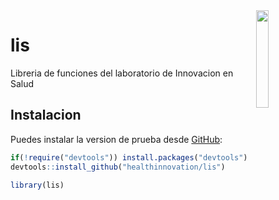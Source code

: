 <!-- README.md is generated from README.Rmd. Please edit that file -->
<img src="https://user-images.githubusercontent.com/23284899/109600793-b6efbc80-7aeb-11eb-8d4c-dfeb6aeb8a86.png" align="right" hspace="10" vspace="0" width="20%">


# lis

Libreria de funciones del laboratorio de Innovacion en Salud

## Instalacion

Puedes instalar la version de prueba desde
[GitHub](https://github.com/):

``` r
if(!require("devtools")) install.packages("devtools")
devtools::install_github("healthinnovation/lis")
```

``` r
library(lis)
```
